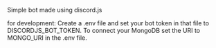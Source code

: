 Simple bot made using discord.js

for development: Create a .env file and set your bot token in that file to DISCORDJS_BOT_TOKEN.
                 To connect your MongoDB set the URI to MONGO_URI in the .env file.